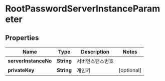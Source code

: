 
# RootPasswordServerInstanceParameter

## Properties
Name | Type | Description | Notes
------------ | ------------- | ------------- | -------------
**serverInstanceNo** | **String** | 서버인스턴스번호 | 
**privateKey** | **String** | 개인키 |  [optional]



